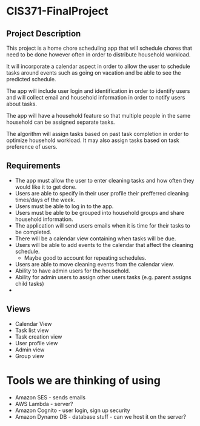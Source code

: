# CIS371-FinalProject

## Project Description
This project is a home chore scheduling app that will schedule chores that need to be done however often in order to distribute household workload.

It will incorporate a calendar aspect in order to allow the user to schedule tasks around events such as going on vacation and be able to see the predicted schedule.

The app will include user login and identification in order to identify users and will collect email and household information in order to notify users about tasks.

The app will have a household feature so that multiple people in the same household can be assigned separate tasks.

The algorithm will assign tasks based on past task completion in order to optimize household workload. It may also assign tasks based on task preference of users.

## Requirements
* The app must allow the user to enter cleaning tasks and how often they would like it to get done.
* Users are able to specify in their user profile their prefferred cleaning times/days of the week.
* Users must be able to log in to the app.
* Users must be able to be grouped into household groups and share household information.
* The application will send users emails when it is time for their tasks to be completed.
* There will be a calendar view containing when tasks will be due.
* Users will be able to add events to the calendar that affect the cleaning schedule. 
    * Maybe good to account for repeating schedules.
* Users are able to move cleaning events from the calendar view.
* Ability to have admin users for the household.
* Ability for admin users to assign other users tasks (e.g. parent assigns child tasks)
* 

## Views
* Calendar View
* Task list view
* Task creation view
* User profile view
* Admin view
* Group view

# Tools we are thinking of using
* Amazon SES - sends emails
* AWS Lambda - server?
* Amazon Cognito - user login, sign up security
* Amazon Dynamo DB - database stuff - can we host it on the server?

